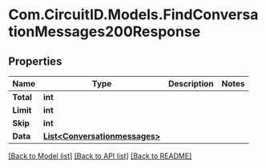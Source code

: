 
# Com.CircuitID.Models.FindConversationMessages200Response

## Properties

Name | Type | Description | Notes
------------ | ------------- | ------------- | -------------
**Total** | **int** |  | 
**Limit** | **int** |  | 
**Skip** | **int** |  | 
**Data** | [**List&lt;Conversationmessages&gt;**](Conversationmessages.md) |  | 

[[Back to Model list]](../README.md#documentation-for-models)
[[Back to API list]](../README.md#documentation-for-api-endpoints)
[[Back to README]](../README.md)

